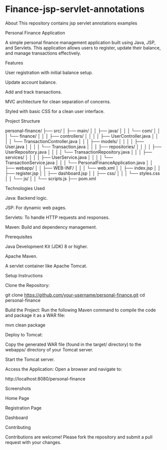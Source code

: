 # Finance-jsp-servlet-annotations
About This repository contains jsp servlet annotations examples


Personal Finance Application

A simple personal finance management application built using Java, JSP, and Servlets. This application allows users to register, update their balance, and manage transactions effectively.

Features

User registration with initial balance setup.

Update account balance.

Add and track transactions.

MVC architecture for clean separation of concerns.

Styled with basic CSS for a clean user interface.

Project Structure

personal-finance/
├── src/
│   ├── main/
│   │   ├── java/
│   │   │   └── com/
│   │   │       └── finance/
│   │   │           ├── controllers/
│   │   │           │   ├── UserController.java
│   │   │           │   └── TransactionController.java
│   │   │           ├── models/
│   │   │           │   ├── User.java
│   │   │           │   └── Transaction.java
│   │   │           ├── repositories/
│   │   │           │   ├── UserRepository.java
│   │   │           │   └── TransactionRepository.java
│   │   │           ├── services/
│   │   │           │   ├── UserService.java
│   │   │           │   └── TransactionService.java
│   │   │           └── PersonalFinanceApplication.java
│   │   ├── webapp/
│   │       ├── WEB-INF/
│   │       │   └── web.xml
│   │       ├── index.jsp
│   │       ├── register.jsp
│   │       ├── dashboard.jsp
│   │       ├── css/
│   │       │   └── styles.css
│   │       └── js/
│   │           └── scripts.js
├── pom.xml

Technologies Used

Java: Backend logic.

JSP: For dynamic web pages.

Servlets: To handle HTTP requests and responses.

Maven: Build and dependency management.

Prerequisites

Java Development Kit (JDK) 8 or higher.

Apache Maven.

A servlet container like Apache Tomcat.

Setup Instructions

Clone the Repository:

git clone https://github.com/your-username/personal-finance.git
cd personal-finance

Build the Project:
Run the following Maven command to compile the code and package it as a WAR file:

mvn clean package

Deploy to Tomcat:

Copy the generated WAR file (found in the target/ directory) to the webapps/ directory of your Tomcat server.

Start the Tomcat server.

Access the Application:
Open a browser and navigate to:

http://localhost:8080/personal-finance

Screenshots

Home Page



Registration Page



Dashboard



Contributing

Contributions are welcome! Please fork the repository and submit a pull request with your changes.
